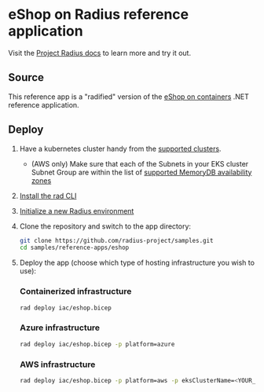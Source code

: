 # eShop on Radius reference application

Visit the [Project Radius docs](https://docs.radapp.io/tutorials/eshop/) to learn more and try it out.

## Source

This reference app is a "radified" version of the [eShop on containers](https://github.com/dotnet-architecture/eShopOnContainers) .NET reference application.

## Deploy

1. Have a kubernetes cluster handy from the [supported clusters](https://docs.radapp.io/guides/operations/kubernetes/overview/#supported-kubernetes-clusters).
   - (AWS only) Make sure that each of the Subnets in your EKS cluster Subnet Group are within the list of [supported MemoryDB availability zones](https://docs.aws.amazon.com/memorydb/latest/devguide/subnetgroups.html) 
1. [Install the rad CLI](https://docs.radapp.io/getting-started/)
1. [Initialize a new Radius environment](https://docs.radapp.io/getting-started/)
1. Clone the repository and switch to the app directory:
   ```bash
   git clone https://github.com/radius-project/samples.git
   cd samples/reference-apps/eshop
   ```
1. Deploy the app (choose which type of hosting infrastructure you wish to use):

   ### Containerized infrastructure
   
    ```bash
    rad deploy iac/eshop.bicep
    ```

   ### Azure infrastructure
   
    ```bash
    rad deploy iac/eshop.bicep -p platform=azure
    ```

   ### AWS infrastructure
   
    ```bash
    rad deploy iac/eshop.bicep -p platform=aws -p eksClusterName=<YOUR_EKS_CLUSTER_NAME>
    ```
    
